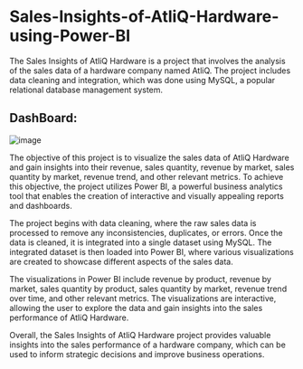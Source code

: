 # Sales-Insights-of-AtliQ-Hardware-using-Power-BI
The Sales Insights of AtliQ Hardware is a project that involves the analysis of the sales data of a hardware company named AtliQ. The project includes data cleaning and integration, which was done using MySQL, a popular relational database management system.

## DashBoard: 
![image](https://github.com/PurnaChandar26/Sales-Insights-of-AtliQ-Hardware-using-Power-Bi/assets/97793147/85f490be-c317-448e-b3dc-6178907d7ebd)

The objective of this project is to visualize the sales data of AtliQ Hardware and gain insights into their revenue, sales quantity, revenue by market, sales quantity by market, revenue trend, and other relevant metrics. To achieve this objective, the project utilizes Power BI, a powerful business analytics tool that enables the creation of interactive and visually appealing reports and dashboards. 

The project begins with data cleaning, where the raw sales data is processed to remove any inconsistencies, duplicates, or errors. Once the data is cleaned, it is integrated into a single dataset using MySQL. The integrated dataset is then loaded into Power BI, where various visualizations are created to showcase different aspects of the sales data.

The visualizations in Power BI include revenue by product, revenue by market, sales quantity by product, sales quantity by market, revenue trend over time, and other relevant metrics. The visualizations are interactive, allowing the user to explore the data and gain insights into the sales performance of AtliQ Hardware.

Overall, the Sales Insights of AtliQ Hardware project provides valuable insights into the sales performance of a hardware company, which can be used to inform strategic decisions and improve business operations.



